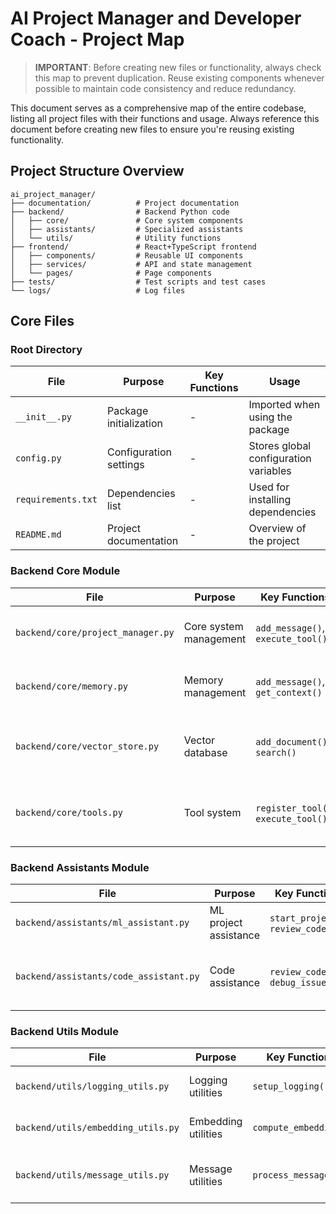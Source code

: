 # AI Project Manager and Developer Coach - Project Map

> **IMPORTANT**: Before creating new files or functionality, always check this map to prevent duplication. Reuse existing components whenever possible to maintain code consistency and reduce redundancy.

This document serves as a comprehensive map of the entire codebase, listing all project files with their functions and usage. Always reference this document before creating new files to ensure you're reusing existing functionality.

## Project Structure Overview

```
ai_project_manager/
├── documentation/          # Project documentation
├── backend/                # Backend Python code
│   ├── core/               # Core system components
│   ├── assistants/         # Specialized assistants
│   └── utils/              # Utility functions
├── frontend/               # React+TypeScript frontend
│   ├── components/         # Reusable UI components
│   ├── services/           # API and state management
│   └── pages/              # Page components
├── tests/                  # Test scripts and test cases
└── logs/                   # Log files
```

## Core Files

### Root Directory

| File | Purpose | Key Functions | Usage |
|------|---------|---------------|-------|
| `__init__.py` | Package initialization | - | Imported when using the package |
| `config.py` | Configuration settings | - | Stores global configuration variables |
| `requirements.txt` | Dependencies list | - | Used for installing dependencies |
| `README.md` | Project documentation | - | Overview of the project |

### Backend Core Module

| File | Purpose | Key Functions | Usage |
|------|---------|---------------|-------|
| `backend/core/project_manager.py` | Core system management | `add_message()`, `execute_tool()` | Central component managing the system |
| `backend/core/memory.py` | Memory management | `add_message()`, `get_context()` | Handles short and long-term memory |
| `backend/core/vector_store.py` | Vector database | `add_document()`, `search()` | Manages document storage and retrieval |
| `backend/core/tools.py` | Tool system | `register_tool()`, `execute_tool()` | Handles tool registration and execution |

### Backend Assistants Module

| File | Purpose | Key Functions | Usage |
|------|---------|---------------|-------|
| `backend/assistants/ml_assistant.py` | ML project assistance | `start_project()`, `review_code()` | Provides ML project guidance |
| `backend/assistants/code_assistant.py` | Code assistance | `review_code()`, `debug_issue()` | Helps with code review and debugging |

### Backend Utils Module

| File | Purpose | Key Functions | Usage |
|------|---------|---------------|-------|
| `backend/utils/logging_utils.py` | Logging utilities | `setup_logging()` | Configures logging system |
| `backend/utils/embedding_utils.py` | Embedding utilities | `compute_embedding()` | Handles text embeddings |
| `backend/utils/message_utils.py` | Message utilities | `process_message()` | Processes different message types |